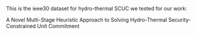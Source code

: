 This is the ieee30 dataset for hydro-thermal SCUC we tested for our work: 

A Novel Multi-Stage Heuristic Approach to Solving Hydro-Thermal Security-Constrained Unit Commitment
